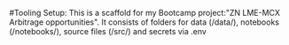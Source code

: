 
#Tooling Setup:
This is a scaffold for my Bootcamp project:"ZN LME-MCX Arbitrage opportunities". It consists of folders for data (/data/), notebooks (/notebooks/), source files (/src/) and secrets via .env
